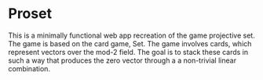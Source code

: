 # Proset
This is a minimally functional web app recreation of the game projective set. The game is based on the card game, Set. The game involves cards, which represent vectors over the mod-2 field. The goal is to stack these cards in such a way that produces the zero vector through a a non-trivial linear combination.
